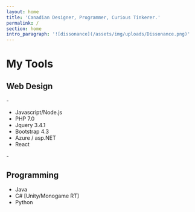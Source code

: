 ```yaml
---
layout: home
title: 'Canadian Designer, Programmer, Curious Tinkerer.'
permalink: /
section: home
intro_paragraph: '![dissonance](/assets/img/uploads/Dissonance.png)'
---
```

# My Tools



## Web Design

\-

* Javascript/Node.js
* PHP 7.0
* Jquery 3.4.1
* Bootstrap 4.3
* Azure / asp.NET
* React

\-

## Programming

* Java
* C# \[Unity/Monogame RT]
* Python
